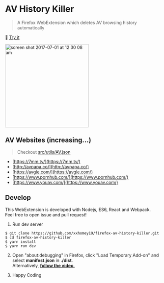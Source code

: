 # AV History Killer
>  A Firefox WebExtension which deletes AV browsing history automatically

🚀  [Try it](https://addons.mozilla.org/zh-TW/firefox/addon/av-history-killer/)

<img width="272" alt="screen shot 2017-07-01 at 12 30 08 am" src="https://user-images.githubusercontent.com/12113222/30605298-2588c4ac-9da0-11e7-9180-76b74860c368.png">  

## AV Websites (increasing...)
> Checkout [src/utils/AV.json](https://github.com/xxhomey19/firefox-av-history-killer/blob/master/src/utils/AV.json)

- [https://7mm.tv/](https://7mm.tv/)
- [http://avpapa.co/](http://avpapa.co/)
- [https://avgle.com/](https://avgle.com/)
- [https://www.pornhub.com/](https://www.pornhub.com/)
- [https://www.youav.com/](https://www.youav.com/)

## Develop
This WebExtension is developed with Nodejs, ES6, React and Webpack.  
Feel free to open issue and pull request!  

1. Run dev server
```
$ git clone https://github.com/xxhomey19/firefox-av-history-killer.git
$ cd firefox-av-history-killer
$ yarn install
$ yarn run dev
```  

2. Open "about:debugging" in Firefox, click "Load Temporary Add-on" and select **manifest.json** in **./dist**.  
Alternatively, [**follow the video**.](https://youtu.be/cer9EUKegG4)  

3. Happy Coding  
